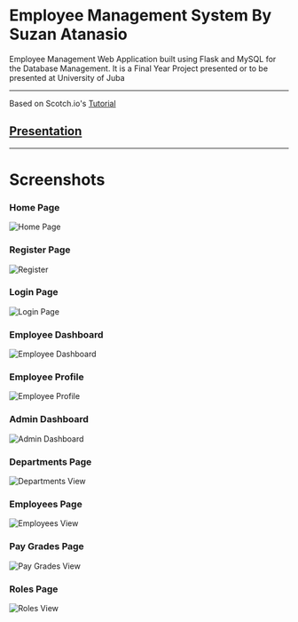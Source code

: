 # Employee Management System By Suzan Atanasio
Employee Management Web Application built using Flask and MySQL for the Database Management. It is a Final Year Project presented or to be presented at University of Juba

---
Based on Scotch.io's [Tutorial](https://scotch.io/tutorials/build-a-crud-web-app-with-python-and-flask-part-one)
## [Presentation](https://github.com/SuzanAtanasio/employees-management-system)
---
# Screenshots

### Home Page
![Home Page](https://github.com/SuzanAtanasio/employees-management-system/master/screenshots/homepage.png)

### Register Page
![Register](https://github.com/SuzanAtanasio/employees-management-system/master/screenshots/register.png)

### Login Page
![Login Page](https://github.com/SuzanAtanasio/employees-management-system/master/screenshots/login.png)

### Employee Dashboard
![Employee Dashboard](https://github.com/SuzanAtanasio/employees-management-system/master/screenshots/employee-dashboard.png)

### Employee Profile
![Employee Profile](https://github.com/SuzanAtanasio/employees-management-system/master/screenshots/employee-profile.png)

### Admin Dashboard
![Admin Dashboard](https://github.com/SuzanAtanasio/employees-management-system/master/screenshots/admin-dashboard.png)

### Departments Page
![Departments View](https://github.com/SuzanAtanasio/employees-management-system/master/screenshots/departments-view.png)

### Employees Page
![Employees View](https://github.com/SuzanAtanasio/employees-management-system/master/screenshots/employees-view.png)

### Pay Grades Page
![Pay Grades View](https://github.com/SuzanAtanasio/employees-management-system/master/screenshots/paygrades-view.png)

### Roles Page
![Roles View](https://github.com/SuzanAtanasio/employees-management-system/master/screenshots/roles-view.png)

